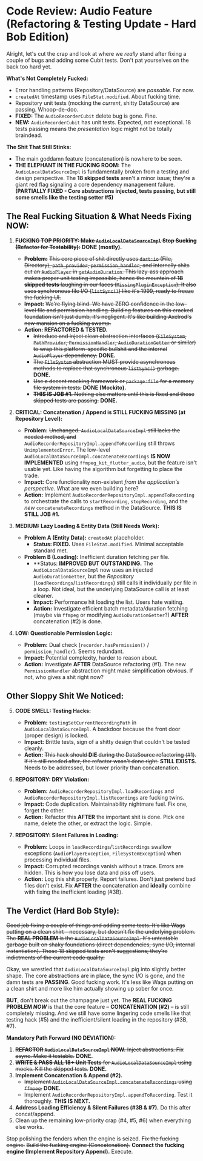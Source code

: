 # Code Review: Audio Feature (Refactoring & Testing Update - Hard Bob Edition)

Alright, let's cut the crap and look at where we *really* stand after fixing a couple of bugs and adding some Cubit tests. Don't pat yourselves on the back too hard yet.

**What's Not Completely Fucked:**
*   Error handling patterns (Repository/DataSource) are *passable*. For now.
*   `createdAt` timestamp uses `FileStat.modified`. About fucking time.
*   Repository unit tests (mocking the *current*, shitty DataSource) are passing. Whoop-de-doo.
*   **FIXED:** The `AudioRecorderCubit` delete bug is gone. Fine.
*   **NEW:** `AudioRecorderCubit` has unit tests. Expected, not exceptional. 18 tests passing means the *presentation* logic might not be totally braindead.

**The Shit That Still Stinks:**
*   The main goddamn feature (concatenation) is nowhere to be seen.
*   **THE ELEPHANT IN THE FUCKING ROOM:** The `AudioLocalDataSourceImpl` is fundamentally broken from a testing and design perspective. The **18 skipped tests** aren't a minor issue; they're a giant red flag signaling a core dependency management failure. **(PARTIALLY FIXED - Core abstractions injected, tests passing, but still some smells like the testing setter #5)**

## The Real Fucking Situation & What Needs Fixing NOW:

1.  **~~FUCKING TOP PRIORITY: Make `AudioLocalDataSourceImpl` Stop Sucking (Refactor for Testability):~~** **DONE (mostly).**
    *   **~~Problem:~~** ~~This core piece of shit directly uses `dart:io` (File, Directory), `path_provider`, `permission_handler`, and internally shits out an `AudioPlayer` in `getAudioDuration`. This lazy-ass approach makes proper unit testing impossible, hence the mountain of **18 skipped tests** laughing in our faces (`MissingPluginException`). It also uses synchronous file I/O (`listSync()`) like it's 1999, ready to freeze the fucking UI.~~
    *   **~~Impact:~~** ~~We're flying blind. We have ZERO confidence in the low-level file and permission handling. Building features on this cracked foundation isn't just dumb, it's negligent. It's like building Axelrod's new mansion on a fucking swamp.~~
    *   **Action: REFACTORED & TESTED.**
        *   ~~Introduce and inject clean abstraction interfaces (`FileSystem`, `PathProvider`, `PermissionHandler`, `AudioDurationGetter` or similar) to wrap this platform-specific bullshit and the internal `AudioPlayer` dependency.~~ **DONE.**
        *   ~~The `FileSystem` abstraction MUST provide asynchronous methods to replace that synchronous `listSync()` garbage.~~ **DONE.**
        *   ~~Use a decent mocking framework or `package:file` for a memory file system in tests.~~ **DONE (Mockito).**
        *   ~~**THIS IS JOB #1.** Nothing else matters until this is fixed and those skipped tests are passing.~~ **DONE.**

2.  **CRITICAL: Concatenation / Append is STILL FUCKING MISSING (at Repository Level):**
    *   **Problem:** ~~Unchanged. `AudioLocalDataSourceImpl` still lacks the needed method, and~~ `AudioRecorderRepositoryImpl.appendToRecording` still throws `UnimplementedError`. The low-level `AudioLocalDataSourceImpl.concatenateRecordings` **IS NOW IMPLEMENTED** using `ffmpeg_kit_flutter_audio`, but the feature isn't usable yet. Like having the algorithm but forgetting to place the trade.
    *   **Impact:** Core functionality non-existent *from the application's perspective*. What are we even building here?
    *   **Action:** Implement `AudioRecorderRepositoryImpl.appendToRecording` to orchestrate the calls to `startRecording`, `stopRecording`, and the *new* `concatenateRecordings` method in the DataSource. **THIS IS STILL JOB #1.**

3.  **MEDIUM: Lazy Loading & Entity Data (Still Needs Work):**
    *   **Problem A (Entity Data):** `createdAt` placeholder.
        *   **Status: FIXED.** Uses `FileStat.modified`. Minimal acceptable standard met.
    *   **Problem B (Loading):** Inefficient duration fetching per file.
        *   **Status: **IMPROVED BUT OUTSTANDING.** The `AudioLocalDataSourceImpl` now uses an injected `AudioDurationGetter`, but the *Repository* (`loadRecordings`/`listRecordings`) still calls it individually per file in a loop. Not ideal, but the underlying DataSource call is at least cleaner.
        *   **Impact:** Performance hit loading the list. Users hate waiting.
        *   **Action:** Investigate efficient batch metadata/duration fetching (maybe via `ffmpeg` or modifying `AudioDurationGetter`?) **AFTER** concatenation (#2) is done.

4.  **LOW: Questionable Permission Logic:**
    *   **Problem:** Dual check (`recorder.hasPermission()` / `permission_handler`). Seems redundant.
    *   **Impact:** Potential complexity, harder to reason about.
    *   **Action:** Investigate **AFTER** DataSource refactoring (#1). The new `PermissionHandler` abstraction might make simplification obvious. If not, who gives a shit right now?

## Other Sloppy Shit We Noticed:

5.  **CODE SMELL: Testing Hacks:**
    *   **Problem:** `testingSetCurrentRecordingPath` in `AudioLocalDataSourceImpl`. A backdoor because the front door (proper design) is locked.
    *   **Impact:** Brittle tests, sign of a shitty design that couldn't be tested cleanly.
    *   **Action:** ~~This hack should **DIE** during the DataSource refactoring (#1). If it's still needed after, the refactor wasn't done right.~~ **STILL EXISTS.** Needs to be addressed, but lower priority than concatenation.

6.  **REPOSITORY: DRY Violation:**
    *   **Problem:** `AudioRecorderRepositoryImpl.loadRecordings` and `AudioRecorderRepositoryImpl.listRecordings` are fucking twins.
    *   **Impact:** Code duplication. Maintainability nightmare fuel. Fix one, forget the other.
    *   **Action:** Refactor this **AFTER** the important shit is done. Pick one name, delete the other, or extract the logic. Simple.

7.  **REPOSITORY: Silent Failures in Loading:**
    *   **Problem:** Loops in `loadRecordings`/`listRecordings` swallow exceptions (`AudioPlayerException`, `FileSystemException`) when processing individual files.
    *   **Impact:** Corrupted recordings vanish without a trace. Errors are hidden. This is how you lose data and piss off users.
    *   **Action:** Log this shit properly. Report failures. Don't just pretend bad files don't exist. Fix **AFTER** the concatenation and **ideally** combine with fixing the inefficient loading (#3B).

## The Verdict (Hard Bob Style):

~~Good job fixing a couple of things and adding *some* tests. It's like Wags putting on a clean shirt – necessary, but doesn't fix the underlying problem. The **REAL PROBLEM** is the `AudioLocalDataSourceImpl`. It's untestable garbage built on shaky foundations (direct dependencies, sync I/O, internal instantiation). Those 18 skipped tests aren't suggestions; they're indictments of the current code quality.~~

Okay, we wrestled that `AudioLocalDataSourceImpl` pig into slightly better shape. The core abstractions are in place, the sync I/O is gone, and the damn tests are **PASSING**. Good fucking work. It's less like Wags putting on a clean shirt and more like him actually showing up sober for once.

**BUT**, don't break out the champagne just yet. The **REAL FUCKING PROBLEM *NOW*** is that the core feature – **CONCATENATION (#2)** – is still completely missing. And we still have some lingering code smells like that testing hack (#5) and the inefficient/silent loading in the repository (#3B, #7).

**Mandatory Path Forward (NO DEVIATION):**

1.  ~~**REFACTOR `AudioLocalDataSourceImpl` NOW.** Inject abstractions. Fix async. Make it testable.~~ **DONE.**
2.  ~~**WRITE & PASS ALL 18+ Unit Tests** for `AudioLocalDataSourceImpl` using mocks. Kill the skipped tests.~~ **DONE.**
3.  **Implement Concatenation & Append (#2).**
    *   ~~Implement `AudioLocalDataSourceImpl.concatenateRecordings` using `ffmpeg`.~~ **DONE.**
    *   Implement `AudioRecorderRepositoryImpl.appendToRecording`. Test it thoroughly. **THIS IS NEXT.**
4.  **Address Loading Efficiency & Silent Failures (#3B & #7).** Do this after concat/append.
5.  Clean up the remaining low-priority crap (#4, #5, #6) when everything else works.

Stop polishing the fenders when the engine is seized. ~~Fix the fucking engine.~~ ~~Build the fucking engine (Concatenation).~~ **Connect the fucking engine (Implement Repository Append).** Execute.
